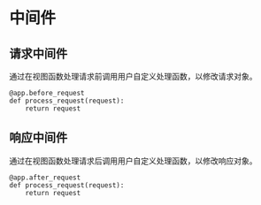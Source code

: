 # 中间件

## 请求中间件
通过在视图函数处理请求前调用用户自定义处理函数，以修改请求对象。
```
@app.before_request
def process_request(request):
    return request
```

## 响应中间件
通过在视图函数处理请求后调用用户自定义处理函数，以修改响应对象。
```
@app.after_request
def process_request(request):
    return request
```